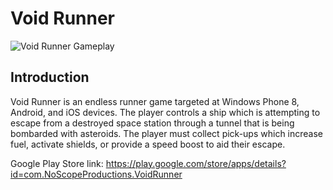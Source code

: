 Void Runner
===========
 ![Void Runner Gameplay](https://lh3.googleusercontent.com/DVFige35jz7_oXmbegt7arNO_-NL78jolGM3OCjbdUyHqPPjfYn97IVuiE4uaE_RnRg=h900-rw)

Introduction
------------
Void Runner is an endless runner game targeted at Windows Phone 8, Android, and iOS devices. The player controls a ship which is attempting to escape from a destroyed space station through a tunnel that is being bombarded with asteroids. The player must collect pick-ups which increase fuel, activate shields, or provide a speed boost to aid their escape.


Google Play Store link:
https://play.google.com/store/apps/details?id=com.NoScopeProductions.VoidRunner
